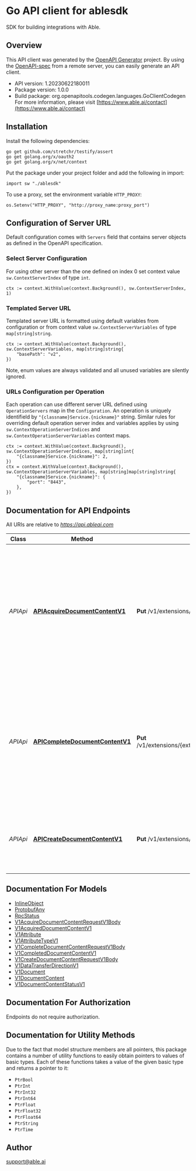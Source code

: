 # Go API client for ablesdk

SDK for building integrations with Able.

## Overview
This API client was generated by the [OpenAPI Generator](https://openapi-generator.tech) project.  By using the [OpenAPI-spec](https://www.openapis.org/) from a remote server, you can easily generate an API client.

- API version: 1.20230622180011
- Package version: 1.0.0
- Build package: org.openapitools.codegen.languages.GoClientCodegen
For more information, please visit [https://www.able.ai/contact](https://www.able.ai/contact)

## Installation

Install the following dependencies:

```shell
go get github.com/stretchr/testify/assert
go get golang.org/x/oauth2
go get golang.org/x/net/context
```

Put the package under your project folder and add the following in import:

```golang
import sw "./ablesdk"
```

To use a proxy, set the environment variable `HTTP_PROXY`:

```golang
os.Setenv("HTTP_PROXY", "http://proxy_name:proxy_port")
```

## Configuration of Server URL

Default configuration comes with `Servers` field that contains server objects as defined in the OpenAPI specification.

### Select Server Configuration

For using other server than the one defined on index 0 set context value `sw.ContextServerIndex` of type `int`.

```golang
ctx := context.WithValue(context.Background(), sw.ContextServerIndex, 1)
```

### Templated Server URL

Templated server URL is formatted using default variables from configuration or from context value `sw.ContextServerVariables` of type `map[string]string`.

```golang
ctx := context.WithValue(context.Background(), sw.ContextServerVariables, map[string]string{
	"basePath": "v2",
})
```

Note, enum values are always validated and all unused variables are silently ignored.

### URLs Configuration per Operation

Each operation can use different server URL defined using `OperationServers` map in the `Configuration`.
An operation is uniquely identifield by `"{classname}Service.{nickname}"` string.
Similar rules for overriding default operation server index and variables applies by using `sw.ContextOperationServerIndices` and `sw.ContextOperationServerVariables` context maps.

```
ctx := context.WithValue(context.Background(), sw.ContextOperationServerIndices, map[string]int{
	"{classname}Service.{nickname}": 2,
})
ctx = context.WithValue(context.Background(), sw.ContextOperationServerVariables, map[string]map[string]string{
	"{classname}Service.{nickname}": {
		"port": "8443",
	},
})
```

## Documentation for API Endpoints

All URIs are relative to *https://api.ableai.com*

Class | Method | HTTP request | Description
------------ | ------------- | ------------- | -------------
*APIApi* | [**APIAcquireDocumentContentV1**](docs/APIApi.md#apiacquiredocumentcontentv1) | **Put** /v1/extensions/{extensionId}/documentContentQueue/{workerName}/acquire | Acquires a DocumentContent task. The task represents a document to be processed and once acquired, should be processed within the expected execution time. If the task is not completed within the expected time, it will be made available for acquisition by other workers.
*APIApi* | [**APICompleteDocumentContentV1**](docs/APIApi.md#apicompletedocumentcontentv1) | **Put** /v1/extensions/{extensionId}/documentContentQueue/{workerName}/complete/{documentContentId} | Completes a DocumentContent task. The task should be marked as complete after successful processing or if an error occurs during processing. If completed successfully, any extracted document attributes should be included in the completion request.
*APIApi* | [**APICreateDocumentContentV1**](docs/APIApi.md#apicreatedocumentcontentv1) | **Put** /v1/extensions/{extensionId}/documentContent | Creates a new DocumentContent. The DocumentContent represents a document from an external system that needs to be processed.


## Documentation For Models

 - [InlineObject](docs/InlineObject.md)
 - [ProtobufAny](docs/ProtobufAny.md)
 - [RpcStatus](docs/RpcStatus.md)
 - [V1AcquireDocumentContentRequestV1Body](docs/V1AcquireDocumentContentRequestV1Body.md)
 - [V1AcquiredDocumentContentV1](docs/V1AcquiredDocumentContentV1.md)
 - [V1Attribute](docs/V1Attribute.md)
 - [V1AttributeTypeV1](docs/V1AttributeTypeV1.md)
 - [V1CompleteDocumentContentRequestV1Body](docs/V1CompleteDocumentContentRequestV1Body.md)
 - [V1CompletedDocumentContentV1](docs/V1CompletedDocumentContentV1.md)
 - [V1CreateDocumentContentRequestV1Body](docs/V1CreateDocumentContentRequestV1Body.md)
 - [V1DataTransferDirectionV1](docs/V1DataTransferDirectionV1.md)
 - [V1Document](docs/V1Document.md)
 - [V1DocumentContent](docs/V1DocumentContent.md)
 - [V1DocumentContentStatusV1](docs/V1DocumentContentStatusV1.md)


## Documentation For Authorization

 Endpoints do not require authorization.


## Documentation for Utility Methods

Due to the fact that model structure members are all pointers, this package contains
a number of utility functions to easily obtain pointers to values of basic types.
Each of these functions takes a value of the given basic type and returns a pointer to it:

* `PtrBool`
* `PtrInt`
* `PtrInt32`
* `PtrInt64`
* `PtrFloat`
* `PtrFloat32`
* `PtrFloat64`
* `PtrString`
* `PtrTime`

## Author

support@able.ai

